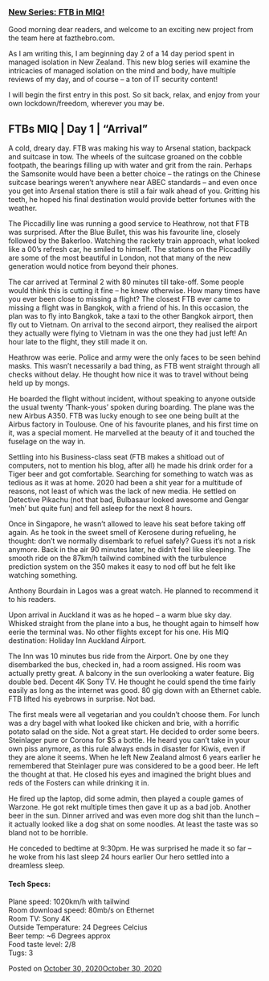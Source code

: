 
### [New Series: FTB in MIQ!](https://fazthebro.com/2021/03/12/new-series-ftb-in-miq/)

Good morning dear readers, and welcome to an exciting new project from the team here at fazthebro.com.

As I am writing this, I am beginning day 2 of a 14 day period spent in managed isolation in New Zealand. This new blog series will examine the intricacies of managed isolation on the mind and body, have multiple reviews of my day, and of course – a ton of IT security content!

I will begin the first entry in this post. So sit back, relax, and enjoy from your own lockdown/freedom, wherever you may be.

FTBs MIQ | Day 1 | “Arrival”
----------------------------

A cold, dreary day. FTB was making his way to Arsenal station, backpack and suitcase in tow. The wheels of the suitcase groaned on the cobble footpath, the bearings filling up with water and grit from the rain. Perhaps the Samsonite would have been a better choice – the ratings on the Chinese suitcase bearings weren’t anywhere near ABEC standards – and even once you get into Arsenal station there is still a fair walk ahead of you. Gritting his teeth, he hoped his final destination would provide better fortunes with the weather.

The Piccadilly line was running a good service to Heathrow, not that FTB was surprised. After the Blue Bullet, this was his favourite line, closely followed by the Bakerloo. Watching the rackety train approach, what looked like a 00’s refresh car, he smiled to himself. The stations on the Piccadilly are some of the most beautiful in London, not that many of the new generation would notice from beyond their phones.

The car arrived at Terminal 2 with 80 minutes till take-off. Some people would think this is cutting it fine – he knew otherwise. How many times have you ever been close to missing a flight? The closest FTB ever came to missing a flight was in Bangkok, with a friend of his. In this occasion, the plan was to fly into Bangkok, take a taxi to the other Bangkok airport, then fly out to Vietnam. On arrival to the second airport, they realised the airport they actually were flying to Vietnam in was the one they had just left! An hour late to the flight, they still made it on.

Heathrow was eerie. Police and army were the only faces to be seen behind masks. This wasn’t necessarily a bad thing, as FTB went straight through all checks without delay. He thought how nice it was to travel without being held up by mongs.

He boarded the flight without incident, without speaking to anyone outside the usual twenty ‘Thank-yous’ spoken during boarding. The plane was the new Airbus A350. FTB was lucky enough to see one being built at the Airbus factory in Toulouse. One of his favourite planes, and his first time on it, was a special moment. He marvelled at the beauty of it and touched the fuselage on the way in.

Settling into his Business-class seat (FTB makes a shitload out of computers, not to mention his blog, after all) he made his drink order for a Tiger beer and got comfortable. Searching for something to watch was as tedious as it was at home. 2020 had been a shit year for a multitude of reasons, not least of which was the lack of new media. He settled on Detective Pikachu (not that bad, Bulbasaur looked awesome and Gengar ‘meh’ but quite fun) and fell asleep for the next 8 hours.

Once in Singapore, he wasn’t allowed to leave his seat before taking off again. As he took in the sweet smell of Kerosene during refueling, he thought: don’t we normally disembark to refuel safely? Guess it’s not a risk anymore. Back in the air 90 minutes later, he didn’t feel like sleeping. The smooth ride on the 87km/h tailwind combined with the turbulence prediction system on the 350 makes it easy to nod off but he felt like watching something.

Anthony Bourdain in Lagos was a great watch. He planned to recommend it to his readers.

Upon arrival in Auckland it was as he hoped – a warm blue sky day. Whisked straight from the plane into a bus, he thought again to himself how eerie the terminal was. No other flights except for his one. His MIQ destination: Holiday Inn Auckland Airport.

The Inn was 10 minutes bus ride from the Airport. One by one they disembarked the bus, checked in, had a room assigned. His room was actually pretty great. A balcony in the sun overlooking a water feature. Big double bed. Decent 4K Sony TV. He thought he could spend the time fairly easily as long as the internet was good. 80 gig down with an Ethernet cable. FTB lifted his eyebrows in surprise. Not bad.

The first meals were all vegetarian and you couldn’t choose them. For lunch was a dry bagel with what looked like chicken and brie, with a horrific potato salad on the side. Not a great start. He decided to order some beers. Steinlager pure or Corona for $5 a bottle. He heard you can’t take in your own piss anymore, as this rule always ends in disaster for Kiwis, even if they are alone it seems. When he left New Zealand almost 6 years earlier he remembered that Steinlager pure was considered to be a good beer. He left the thought at that. He closed his eyes and imagined the bright blues and reds of the Fosters can while drinking it in.

He fired up the laptop, did some admin, then played a couple games of Warzone. He got rekt multiple times then gave it up as a bad job. Another beer in the sun. Dinner arrived and was even more dog shit than the lunch – it actually looked like a dog shat on some noodles. At least the taste was so bland not to be horrible.

He conceded to bedtime at 9:30pm. He was surprised he made it so far – he woke from his last sleep 24 hours earlier Our hero settled into a dreamless sleep.

#### Tech Specs:

Plane speed: 1020km/h with tailwind  
Room download speed: 80mb/s on Ethernet  
Room TV: Sony 4K  
Outside Temperature: 24 Degrees Celcius  
Beer temp: ~6 Degrees approx  
Food taste level: 2/8  
Tugs: 3  

Posted on [October 30, 2020October 30, 2020](https://fazthebro.com/2020/10/30/fazthebro-com-agm-tonight/)
